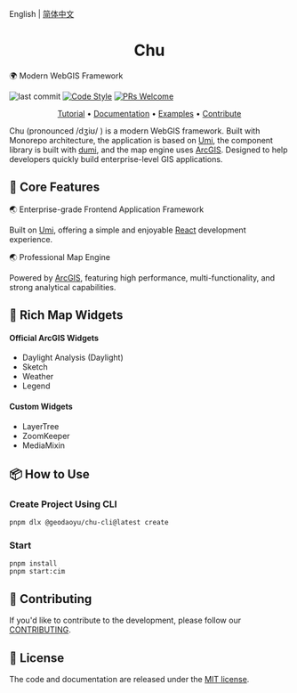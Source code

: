 
English | [简体中文](./README.zh-CN.md)

<h1 align="center">Chu</h1>

🌍 Modern WebGIS Framework

![last commit](https://badgen.net/github/last-commit/GeoDaoyu/Chu) [![Code Style](https://img.shields.io/badge/eslint--config--ali-_code%20style-green)](https://github.com/alibaba/f2e-spec) [![PRs Welcome](https://img.shields.io/badge/PRs-welcome-green.svg)](./CONTRIBUTING.md)

<p align="center">
  <a href="./docs/tutorial/quickstart.md">Tutorial</a> •
  <a href="./docs/index.md">Documentation</a> •
  <a href="./docs/examples/index.md">Examples</a> •
  <a href="./CONTRIBUTING.md">Contribute</a>
</p>

Chu (pronounced /dʒiʊ/ ) is a modern WebGIS framework. Built with Monorepo architecture, the application is based on [Umi](https://umijs.org/), the component library is built with [dumi](https://d.umijs.org/), and the map engine uses [ArcGIS](https://developers.arcgis.com/javascript/latest/). Designed to help developers quickly build enterprise-level GIS applications.

## 🌟 Core Features

🌏 Enterprise-grade Frontend Application Framework

Built on [Umi](https://umijs.org/), offering a simple and enjoyable [React](https://react.dev/) development experience.

🌏 Professional Map Engine

Powered by [ArcGIS](https://developers.arcgis.com/javascript/latest/), featuring high performance, multi-functionality, and strong analytical capabilities.

## 🌈 Rich Map Widgets

#### Official ArcGIS Widgets

- Daylight Analysis (Daylight)
- Sketch
- Weather
- Legend

#### Custom Widgets

- LayerTree
- ZoomKeeper
- MediaMixin

## 📦 How to Use

### Create Project Using CLI

```bash
pnpm dlx @geodaoyu/chu-cli@latest create
```

### Start

```shell
pnpm install
pnpm start:cim
```

## 🤝 Contributing
If you'd like to contribute to the development, please follow our [CONTRIBUTING](./CONTRIBUTING.md).

## 📄 License
The code and documentation are released under the [MIT license](./LICENSE).
